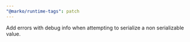 ```yaml
---
"@marko/runtime-tags": patch
---
```


Add errors with debug info when attempting to serialize a non serializable value.
